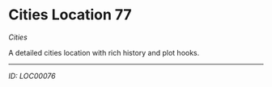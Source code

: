 # Cities Location 77

*Cities*

A detailed cities location with rich history and plot hooks.

---
*ID: LOC00076*